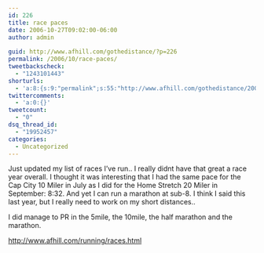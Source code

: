 ```yaml
---
id: 226
title: race paces
date: 2006-10-27T09:02:00-06:00
author: admin
  
guid: http://www.afhill.com/gothedistance/?p=226
permalink: /2006/10/race-paces/
tweetbackscheck:
  - "1243101443"
shorturls:
  - 'a:8:{s:9:"permalink";s:55:"http://www.afhill.com/gothedistance/2006/10/race-paces/";s:7:"tinyurl";s:25:"http://tinyurl.com/aka9fo";s:4:"isgd";s:17:"http://is.gd/heQm";s:5:"bitly";s:18:"http://bit.ly/sa3P";s:5:"snipr";s:22:"http://snipr.com/aqn8s";s:5:"snurl";s:22:"http://snurl.com/aqn8s";s:7:"snipurl";s:24:"http://snipurl.com/aqn8s";s:4:"trim";s:17:"http://tr.im/cq9k";}'
twittercomments:
  - 'a:0:{}'
tweetcount:
  - "0"
dsq_thread_id:
  - "19952457"
categories:
  - Uncategorized
---
```

Just updated my list of races I&#8217;ve run.. I really didnt have that great a race year overall. I thought it was interesting that I had the same pace for the Cap City 10 Miler in July as I did for the Home Stretch 20 Miler in September: 8:32. And yet I can run a marathon at sub-8. I think I said this last year, but I really need to work on my short distances..

I did manage to PR in the 5mile, the 10mile, the half marathon and the marathon.

http://www.afhill.com/running/races.html